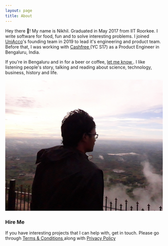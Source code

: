 ```yaml
---
layout: page
title: About
---
```


<p class=""> Hey there 👋! My name is Nikhil. Graduated in May 2017 from
  IIT Roorkee. I write software for food, fun and to solve interesting
  problems. I joined <a href="https://uniacco.com/about-us"
  target="_blank">UniAcco</a>'s founding team in 2019 to lead it's
  engineering and product team. Before that, I was working with <a
  href="https://www.cashfree.com/" target="_blank"> Cashfree </a> (YC
  S17) as a Product Engineer in Bengaluru, India.  </p>

<p class=""> If you're in Bengaluru and in for a beer or coffee,
  <a href="/contact"> let me know </a>. I like listening people's story,
  talking and reading about science, technology, business, history and life.</p>

![Display Picture](/public/profile.jpg)

<h3> Hire Me </h3> If you have interesting projects that I can help
with, get in touch. Please go through <a href="/terms"> Terms &
Conditions </a> along with <a href="/privacy-policy"> Privacy Policy
</a>
